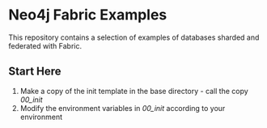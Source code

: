 # Neo4j Fabric Examples

This repository contains a selection of examples of databases sharded and federated with Fabric.

## Start Here

1. Make a copy of the init template in the base directory - call the copy _00_init_
1. Modify the environment variables in _00_init_ according to your environment
